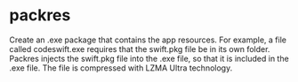 # packres
Create an .exe package that contains the app resources.
For example, a file called codeswift.exe requires that the swift.pkg file be in its own folder. Packres injects the swift.pkg file into the .exe file, so that it is included in the .exe file. The file is compressed with LZMA Ultra technology.
